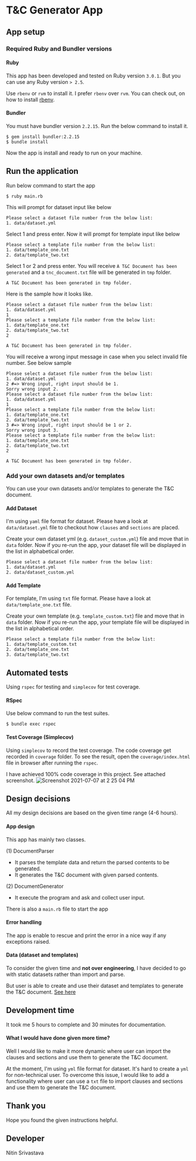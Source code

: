 # T&C Generator App

## App setup 
### Required Ruby and Bundler versions
#### Ruby
This app has been developed and tested on Ruby version `3.0.1`.
But you can use any Ruby version `> 2.5`.

Use `rbenv` or `rvm` to install it. I prefer `rbenv` over `rvm`. You can check out, on how to install [rbenv](https://github.com/rbenv/rbenv).

#### Bundler
You must have bundler version `2.2.15`. Run the below command to install it.
```
$ gem install bundler:2.2.15
$ bundle install
```
Now the app is install and ready to run on your machine.

## Run the application
Run below command to start the app

```
$ ruby main.rb
```
This will prompt for dataset input like below
```
Please select a dataset file number from the below list:
1. data/dataset.yml
```
Select 1 and press enter. Now it will prompt for template input like below
```
Please select a template file number from the below list:
1. data/template_one.txt
2. data/template_two.txt
```
Select 1 or 2 and press enter. You will receive `A T&C Document has been generated` and a `tnc_document.txt` file will be generated in `tmp` folder.
```
A T&C Document has been generated in tmp folder.
```
Here is the sample how it looks like.
```
Please select a dataset file number from the below list:
1. data/dataset.yml
1
Please select a template file number from the below list:
1. data/template_one.txt
2. data/template_two.txt
2

A T&C Document has been generated in tmp folder.
```
You will receive a wrong input message in case when you select invalid file number. See below sample
```
Please select a dataset file number from the below list:
1. data/dataset.yml
2 #=> Wrong input, right input should be 1.
Sorry wrong input 2.
Please select a dataset file number from the below list:
1. data/dataset.yml
1
Please select a template file number from the below list:
1. data/template_one.txt
2. data/template_two.txt
3 #=> Wrong input, right input should be 1 or 2.
Sorry wrong input 3.
Please select a template file number from the below list:
1. data/template_one.txt
2. data/template_two.txt
2

A T&C Document has been generated in tmp folder.
```
### Add your own datasets and/or templates
You can use your own datasets and/or templates to generate the T&C document.
#### Add Dataset
I'm using `yaml` file format for dataset. Please have a look at `data/dataset.yml` file to checkout how `clauses` and `sections` are placed.

Create your own dataset yml (e.g. `dataset_custom.yml`) file and move that in `data` folder. Now if you re-run the app, your dataset file will be displayed in the list in alphabetical order.

```
Please select a dataset file number from the below list:
1. data/dataset.yml
2. data/dataset_custom.yml
```
#### Add Template
For template, I'm using `txt` file format. Please have a look at `data/template_one.txt` file.

Create your own template (e.g. `template_custom.txt`) file and move that in `data` folder. Now if you re-run the app, your template file will be displayed in the list in alphabetical order.
```
Please select a template file number from the below list:
1. data/template_custom.txt
2. data/template_one.txt
3. data/template_two.txt
```
## Automated tests
Using `rspec` for testing and `simplecov` for test coverage.
#### RSpec
Use below command to run the test suites.
```
$ bundle exec rspec
```
#### Test Coverage (Simplecov)
Using `simplecov` to record the test coverage. The code coverage get recorded in `coverage` folder. To see the result, open the `coverage/index.html` file in browser after running the `rspec`.

I have achieved 100% code coverage in this project. See attached screenshot.
![Screenshot 2021-07-07 at 2 25 04 PM](https://user-images.githubusercontent.com/24418296/124730634-290b5e80-df2f-11eb-981d-4ed44650df12.png)

## Design decisions
All my design decisions are based on the given time range (4-6 hours).
#### App design
This app has mainly two classes.

(1) DocumentParser
  - It parses the template data and return the parsed contents to be generated.
  - It generates the T&C document with given parsed contents.

(2) DocumentGenerator
  - It execute the program and ask and collect user input.
  
There is also a `main.rb` file to start the app

#### Error handling
The app is enable to rescue and print the error in a nice way if any exceptions raised.

#### Data (dataset and templates)
To consider the given time and **not over engineering**, I have decided to go with static datasets rather than import and parse.

But user is able to create and use their dataset and templates to generate the T&C document. [See here](https://github.com/nitin-srivastava/tnc-generator#add-your-own-datasets-andor-templates)
## Development time
It took me 5 hours to complete and 30 minutes for documentation.
#### What I would have done given more time?
Well I would like to make it more dynamic where user can import the clauses and sections and use them to generate the T&C document.

At the moment, I'm using `yml` file format for dataset. It's hard to create a `yml` for non-technical user. To overcome this issue, I would like to add a functionality where user can use a `txt` file to import clauses and sections and use them to generate the T&C document.  
## Thank you
Hope you found the given instructions helpful.

## Developer
Nitin Srivastava
